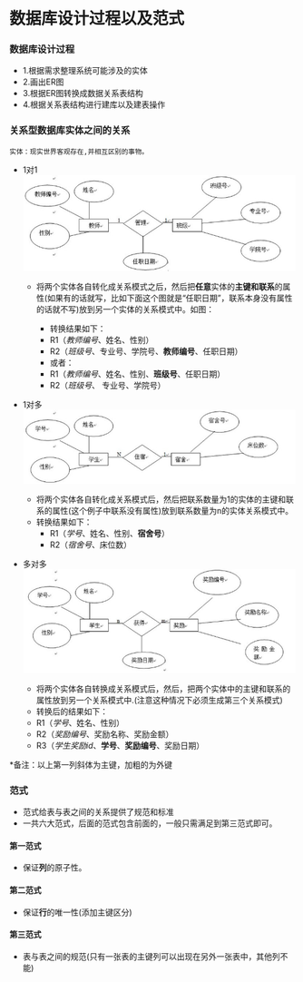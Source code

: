 # 数据库设计过程以及范式
### 数据库设计过程
* 1.根据需求整理系统可能涉及的实体
* 2.画出ER图
* 3.根据ER图转换成数据关系表结构
* 4.根据关系表结构进行建库以及建表操作

### 关系型数据库实体之间的关系
```
实体：现实世界客观存在,并相互区别的事物。
```
* 1对1
  ![img](https://github.com/ericyishi/img-folder/blob/master/summary/database/oneToOne.png)
  * 将两个实体各自转化成关系模式之后，然后把**任意**实体的**主键和联系**的属性(如果有的话就写，比如下面这个图就是“任职日期”，联系本身没有属性的话就不写)放到另一个实体的关系模式中。如图：

    * 转换结果如下：
    *    R1（*教师编号*、姓名、性别）
    *    R2（*班级号*、专业号、学院号、**教师编号**、任职日期）
    *    或者：
    *    R1（*教师编号*、姓名、性别、**班级号**、任职日期）
    *    R2（*班级号*、 专业号、学院号）

* 1对多
  ![img](https://github.com/ericyishi/img-folder/blob/master/summary/database/oneToN.png)
  * 将两个实体各自转化成关系模式后，然后把联系数量为1的实体的主键和联系的属性(这个例子中联系没有属性)放到联系数量为n的实体关系模式中。
  * 转换结果如下：
      *    R1（*学号*、姓名、性别、**宿舍号**）
      *    R2（*宿舍号*、床位数）
* 多对多
  ![img](https://github.com/ericyishi/img-folder/blob/master/summary/database/nToN.png)
  * 将两个实体各自转换成关系模式后，然后，把两个实体中的主键和联系的属性放到另一个关系模式中.(注意这种情况下必须生成第三个关系模式)
  * 转换后的结果如下：
  * R1（*学号*、姓名、性别）
  * R2（*奖励编号*、奖励名称、奖励金额）
  * R3（*学生奖励id*、**学号**、**奖励编号**、奖励日期）

 *备注：以上第一列斜体为主键，加粗的为外键
### 范式
* 范式给表与表之间的关系提供了规范和标准
* 一共六大范式，后面的范式包含前面的，一般只需满足到第三范式即可。

#### 第一范式
* 保证**列**的原子性。
#### 第二范式
* 保证**行**的唯一性(添加主键区分)
#### 第三范式
* 表与表之间的规范(只有一张表的主键列可以出现在另外一张表中，其他列不能)
